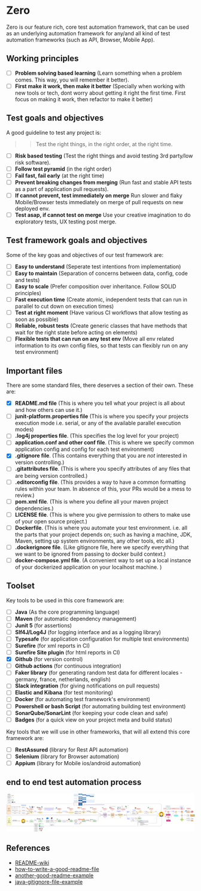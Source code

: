 # Zero
Zero is our feature rich, core test automation framework, that can be used as an underlying automation framework
for any/and all kind of test automation frameworks (such as API, Browser, Mobile App).

## Working principles
-[ ] **Problem solving based learning** (Learn something when a problem comes. This way, you will remember it better).      
-[ ] **First make it work, then make it better** (Specially when working with new tools or tech, dont worry about getting it right the first time. First focus on making it work, then refactor to make it better)  

## Test goals and objectives
A good guideline to test any project is:

>> Test the right things, in the right order, at the right time.

-[ ] **Risk based testing** (Test the right things and avoid testing 3rd party/low risk software).  
-[ ] **Follow test pyramid** (in the right order)   
-[ ] **Fail fast, fail early** (at the right time)  
- [ ] **Prevent breaking changes from merging** (Run fast and stable API tests as a part of application pull requests). 
- [ ] **If cannot prevent, test immediately on merge** Run slower and flaky Mobile/Browser tests immediately on merge of pull requests on new deployed env. 
- [ ] **Test asap, if cannot test on merge** Use your creative imagination to do exploratory tests, UX testing post merge.  

## Test framework goals and objectives
Some of the key goas and objectives of our test framework are:  
-[ ] **Easy to understand** (Seperate test intentions from implementation)  
-[ ] **Easy to maintain** (Separation of concerns between data, config, code and tests)     
-[ ] **Easy to scale** (Prefer composition over inheritance. Follow SOLID principles)   
-[ ] **Fast execution time** (Create atomic, independent tests that can run in parallel to cut down on execution times)     
-[ ] **Test at right moment** (Have various CI workflows that allow testing as soon as possible)    
-[ ] **Reliable, robust tests** (Create generic classes that have methods that wait for the right state before acting on elements)  
-[ ] **Flexible tests that can run on any test env** (Move all env related information to its own config files, so that tests can flexibly run on any test environment) 

## Important files
There are some standard files, there deserves a section of their own. These are:    
-[x] **README.md file** (This is where you tell what your project is all about and how others can use it.)  
-[ ] **junit-platform.properties file** (This is where you specify your projects execution mode i.e. serial, or any of the available parallel execution modes)  
-[ ] **.log4j properties file**. (This specifies the log level for your project)    
-[ ] **application.conf and other conf file**. (This is where we specify common application config and config for each test environment)    
-[x] **.gitignore file**. (This contains everything that you are *not* interested in version controlling.)  
-[ ] **.gitattributes file**. (This is where you specify attributes of any files that are being version controlled.)    
-[ ] **.editorconfig file**. (This provides a way to have a common formatting rules within your team. In absence of this, your PRs would be a mess to review.)  
-[ ] **pom.xml file**. (This is where you define all your maven project dependencies.)  
-[ ] **LICENSE file**. (This is where you give permission to others to make use of your open source project.)   
-[ ] **Dockerfile**. (This is where you automate your test environment. i.e. all the parts that your project depends on; such as having a machine, JDK, Maven, setting up system environments, any other tools, etc all.)   
-[ ] **.dockerignore file**. (Like gitignore file, here we specify everything that we want to be ignored from passing to docker build context.)     
-[ ] **docker-compose.yml file**. (A convenient way to set up a local instance of your dockerized application on your localhost machine. )  

## Toolset
Key tools to be used in this core framework are:    
-[ ] **Java** (As the core programming language)    
-[ ] **Maven** (for automatic dependency management)    
-[ ] **Junit 5** (for assertions)   
-[ ] **Slf4J/Log4J** (for logging interface and as a logging library)   
-[ ] **Typesafe** (for application configuration for multiple test environments)    
-[ ] **Surefire** (for xml reports in CI)   
-[ ] **Surefire Site plugin** (for html reports in CI)  
-[x] **Github** (for version control)   
-[ ] **Github actions** (for continuous integration)    
-[ ] **Faker library** (for generating random test data for different locales - germany, france, netherlands, english)  
-[ ] **Slack integration** (for giving notifications on pull requests)   
-[ ] **Elastic and Kibana** (for test monitoring)   
-[ ] **Docker** (for automating test framework's environment)   
-[ ] **Powershell or bash Script** (for automating building test environment)   
-[ ] **SonarQube/SonarLint** (for keeping your code clean and safe)     
-[ ] **Badges** (for a quick view on your project meta and build status)    

Key tools that we will use in other frameworks, that will all extend this core framework are:   
-[ ] **RestAssured**  (library for Rest API automation)     
-[ ] **Selenium**  (library for Browser automation)     
-[ ] **Appium**  (library for Mobile ios/android automation)    

## end to end test automation process
![end-to-end-test-process](./images/end-to-end-test-workflow.png)

## References
- [README-wiki](https://en.wikipedia.org/wiki/README)
- [how-to-write-a-good-readme-file](https://www.freecodecamp.org/news/how-to-write-a-good-readme-file/)
- [another-good-readme-example](https://github.com/othneildrew/Best-README-Template)
- [java-gitignore-file-example](https://gist.github.com/dedunumax/54e82214715e35439227)
